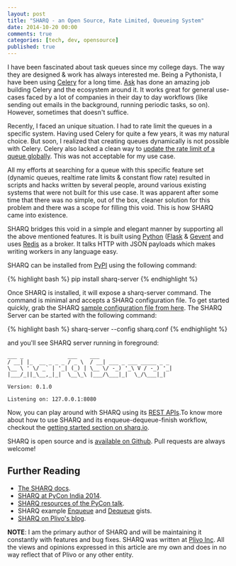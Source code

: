 ```yaml
---
layout: post
title: "SHARQ - an Open Source, Rate Limited, Queueing System"
date: 2014-10-20 00:00
comments: true
categories: [tech, dev, opensource]
published: true
---
```


I have been fascinated about task queues since my college days. The way they are designed & work has always interested me. Being a Pythonista, I have been using [Celery](http://www.celeryproject.org/) for a long time. [Ask](https://twitter.com/asksol) has done an amazing job building Celery and the ecosystem around it. It works great for general use-cases faced by a lot of companies in their day to day workflows (like sending out emails in the background, running periodic tasks, so on). However, sometimes that doesn't suffice.

Recently, I faced an unique situation. I had to rate limit the queues in a specific system. Having used Celery for quite a few years, it was my natural choice. But soon, I realized that creating queues dynamically is not possible with Celery. Celery also lacked a clean way to [update the rate limit of a queue globally](http://celery.readthedocs.org/en/latest/userguide/tasks.html#Task.rate_limit). This was not acceptable for my use case.

All my efforts at searching for a queue with this specific feature set (dynamic queues, realtime rate limits & constant flow rate) resulted in scripts and hacks written by several people, around various existing systems that were not built for this use case. It was apparent after some time that there was no simple, out of the box, cleaner solution for this problem and there was a scope for filling this void. This is how SHARQ came into existence.

SHARQ bridges this void in a simple and elegant manner by supporting all the above mentioned features. It is built using [Python](http://www.python.org/) ([Flask](http://flask.pocoo.org/) & [Gevent](http://www.gevent.org/) and uses [Redis](http://redis.io/) as a broker. It talks HTTP with JSON payloads which makes writing workers in any language easy.

SHARQ can be installed from [PyPI](https://pypi.python.org/pypi) using the following command:

{% highlight bash %}
pip install sharq-server
{% endhighlight %}

Once SHARQ is installed, it will expose a sharq-server command. The command is minimal and accepts a SHARQ configuration file. To get started quickly, grab the SHARQ [sample configuration file from here](https://raw.githubusercontent.com/plivo/sharq-server/master/sharq.conf). The SHARQ Server can be started with the following command:

{% highlight bash %}
sharq-server --config sharq.conf
{% endhighlight %}

and you'll see SHARQ server running in foreground:

	___ _              ___    ___
	/ __| |_  __ _ _ _ / _ \  / __| ___ _ ___ _____ _ _
	\__ \ ' \/ _` | '_| (_) | \__ \/ -_) '_\ V / -_) '_|
	|___/_||_\__,_|_|  \__\_\ |___/\___|_|  \_/\___|_|

	Version: 0.1.0

	Listening on: 127.0.0.1:8080

Now, you can play around with SHARQ using its [REST APIs](http://sharq.io/docs/apireference.html).To know more about how to use SHARQ and its enqueue-dequeue-finish workflow, checkout the [getting started section on sharq.io](http://sharq.io/docs/gettingstarted.html).

SHARQ is open source and is [available on Github](https://github.com/plivo/sharq-server). Pull requests are always welcome!

## Further Reading

* [The SHARQ docs](http://sharq.io/docs).
* [SHARQ at PyCon India 2014](https://speakerdeck.com/sandeepraju/sharq-an-open-source-rate-limited-queueing-system-pycon-india-2014).
* [SHARQ resources of the PyCon talk](https://github.com/sandeepraju/PyCon-India-2014).
* SHARQ example [Enqueue](https://gist.github.com/sandeepraju/bfa72c7027e1d739b33e) and [Dequeue](https://gist.github.com/sandeepraju/3da0ad035aa9bf5504b1) gists.
* [SHARQ on Plivo's blog](https://www.plivo.com/blog/sharq-a-flexible-open-source-rate-limited-queuing-system/).


__NOTE__: I am the primary author of SHARQ and will be maintaining it constantly with features and bug fixes. SHARQ was written at [Plivo Inc](https://www.plivo.com). All the views and opinions expressed in this article are my own and does in no way reflect that of Plivo or any other entity.
